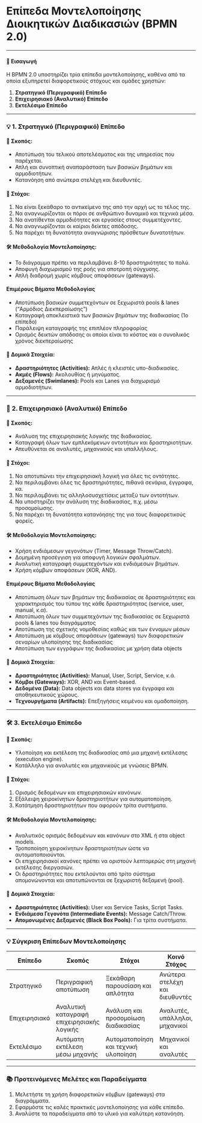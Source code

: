 # Επίπεδα Μοντελοποίησης Διοικητικών Διαδικασιών (BPMN 2.0)  

---

#### 📝 **Εισαγωγή**  
Η BPMN 2.0 υποστηρίζει τρία επίπεδα μοντελοποίησης, καθένα από τα οποία εξυπηρετεί διαφορετικούς στόχους και ομάδες χρηστών:  
1. **Στρατηγικό (Περιγραφικό) Επίπεδο**  
2. **Επιχειρησιακό (Αναλυτικό) Επίπεδο**  
3. **Εκτελέσιμο Επίπεδο**  

---

### 💡 **1. Στρατηγικό (Περιγραφικό) Επίπεδο**  

#### 📌 **Σκοπός:**  
- Αποτύπωση του τελικού αποτελέσματος και της υπηρεσίας που παρέχεται.  
- Απλή και συνοπτική αναπαράσταση των βασικών βημάτων και αρμοδιοτήτων.  
- Κατανόηση από ανώτερα στελέχη και διευθυντές.  

#### 🎯 **Στόχοι:**  
1. Να είναι ξεκάθαρο το αντικείμενο της από την αρχή ως το τέλος της.   
2. Να αναγνωρίζονται οι πόροι σε ανθρώπινο δυναμικό και τεχνικά μέσα.   
3. Να ανατίθενται αρμοδιότητες και εργασίες στους συμμετέχοντες.   
4. Να αναγνωρίζονται οι καίριοι δείκτες απόδοσης.   
5. Να παρέχει τη δυνατότητα αναγνώρισης πρόσθετων δυνατοτήτων.   

#### 🛠️ **Μεθοδολογία Μοντελοποίησης:**  
- Το διάγραμμα πρέπει να περιλαμβάνει 8-10 δραστηριότητες το πολύ.  
- Αποφυγή διαχωρισμού της ροής για αποτροπή σύγχυσης.  
- Απλή διαδρομή χωρίς κόμβους αποφάσεων (gateways).  

#### Επιμέρους Βήματα Μεθοδολογίας
- Αποτύπωση βασικών συμμετεχόντων σε ξεχωριστά pools & lanes (“Αρμόδιος Διεκπεραίωσης”)   
- Καταγραφή αποκλειστικά των βασικών βημάτων της διαδικασίας (1ο επίπεδο)   
- Παράλειψη καταγραφής της επιπλέον πληροφορίας   
- Ορισμός δεικτών απόδοσης οι οποίοι είναι το κόστος και ο συνολικός χρόνος διεκπεραίωσης   

#### 🔑 **Δομικά Στοιχεία:**  
- **Δραστηριότητες (Activities):** Απλές ή κλειστές υπο-διαδικασίες.  
- **Ακμές (Flows):** Ακολουθίας ή μηνύματος.  
- **Δεξαμενές (Swimlanes):** Pools και Lanes για διαχωρισμό αρμοδιοτήτων.  

---

### 💼 **2. Επιχειρησιακό (Αναλυτικό) Επίπεδο**  

#### 📌 **Σκοπός:**  
- Ανάλυση της επιχειρησιακής λογικής της διαδικασίας.  
- Καταγραφή όλων των εμπλεκόμενων οντοτήτων και δραστηριοτήτων.  
- Απευθύνεται σε αναλυτές, μηχανικούς και υπαλλήλους.  

#### 🎯 **Στόχοι:**  
1. Να αποτυπώνει την επιχειρησιακή λογική για όλες τις οντότητες.   
2. Να περιλαμβάνει όλες τις δραστηριότητες, πιθανά σενάρια, έγγραφα, κα.   
3. Να περιλαμβάνει τις αλληλοσυσχετίσεις μεταξύ των οντοτήτων.    
4. Να υποστηρίζει την ανάλυση της διαδικασίας, π.χ. μέσω προσομοίωσης.    
5. Να παρέχει τη δυνατότητα κατανόησης της για τους διαφορετικούς φορείς.    

#### 🛠️ **Μεθοδολογία Μοντελοποίησης:**  
- Χρήση ενδιάμεσων γεγονότων (Timer, Message Throw/Catch).  
- Δομημένη προσέγγιση για αποφυγή λογικών σφαλμάτων.  
- Αναλυτική καταγραφή συμμετεχόντων και ενδιάμεσων βημάτων.  
- Χρήση κόμβων αποφάσεων (XOR, AND).  

#### Επιμέρους Βήματα Μεθοδολογίας
- Αποτύπωση όλων των βημάτων της διαδικασίας σε δραστηριότητες και χαρακτηρισμός του τύπου της κάθε δραστηριότητας (service, user, manual, κ.α).   
- Αποτύπωση όλων των συμμετεχόντων της διαδικασίας σε ξεχωριστά pools & lanes του διαγράμματος   
- Αποτύπωση της σχετικής νομοθεσίας καθώς και των έννομων μέσων   
- Αποτύπωση με κόμβους αποφάσεων (gateways) των διαφορετικών σεναρίων υλοποίησης της διαδικασίας   
- Αποτύπωση των εγγράφων της διαδικασίας με χρήση data objects   

#### 🔑 **Δομικά Στοιχεία:**  
- **Δραστηριότητες (Activities):** Manual, User, Script, Service, κ.ά.  
- **Κόμβοι (Gateways):** XOR, AND και Event-based.  
- **Δεδομένα (Data):** Data objects και data stores για έγγραφα και αποθηκευτικούς χώρους.  
- **Τεχνουργήματα (Artifacts):** Επεξηγήσεις κειμένου και ομαδοποίηση.  

---

### 🛠️ **3. Εκτελέσιμο Επίπεδο**  

#### 📌 **Σκοπός:**  
- Υλοποίηση και εκτέλεση της διαδικασίας από μια μηχανή εκτέλεσης (execution engine).  
- Κατάλληλο για αναλυτές και μηχανικούς με γνώσεις BPMN.  

#### 🎯 **Στόχοι:**  
1. Ορισμός δεδομένων και επιχειρησιακών κανόνων.  
2. Εξάλειψη χειροκίνητων δραστηριοτήτων για αυτοματοποίηση.  
3. Κατάτμηση δραστηριοτήτων που αφορούν τρίτα συστήματα.  

#### 🛠️ **Μεθοδολογία Μοντελοποίησης:**  
- Αναλυτικός ορισμός δεδομένων και κανόνων στο XML ή στα object models.  
- Τροποποίηση χειροκίνητων δραστηριοτήτων ώστε να αυτοματοποιούνται.  
- Οι επιχειρησιακοί κανόνες πρέπει να οριστούν λεπτομερώς στη μηχανή εκτέλεσης διεργασιών.   
- Οι δραστηριότητες που εκτελούνται από τρίτο σύστημα απομονώνονται και αποτυπώνονται σε ξεχωριστή δεξαμενή (pool).  

#### 🔑 **Δομικά Στοιχεία:**  
- **Δραστηριότητες (Activities):** User και Service Tasks, Script Tasks.  
- **Ενδιάμεσα Γεγονότα (Intermediate Events):** Message Catch/Throw.  
- **Απομονωμένες Δεξαμενές (Black Box Pools):** Για τρίτα συστήματα.  

---

### 💡 **Σύγκριση Επίπεδων Μοντελοποίησης**  

| Επίπεδο          | Σκοπός                                    | Στόχοι                              | Κοινό Στόχος                 |
|-----------------|------------------------------------------|-------------------------------------|---------------------------------|
| Στρατηγικό       | Περιγραφική αποτύπωση                      | Ξεκάθαρη παρουσίαση και απλότητα     | Ανώτερα στελέχη και διευθυντές |
| Επιχειρησιακό    | Αναλυτική καταγραφή επιχειρησιακής λογικής | Ανάλυση και προσομοίωση διαδικασίας   | Αναλυτές, υπάλληλοι, μηχανικοί |
| Εκτελέσιμο       | Αυτόματη εκτέλεση μέσω μηχανής              | Αυτοματοποίηση και τεχνική υλοποίηση | Μηχανικοί και αναλυτές         |

---

### 📚 **Προτεινόμενες Μελέτες και Παραδείγματα**  
1. Μελετήστε τη χρήση διαφορετικών κόμβων (gateways) στα διαγράμματα.  
2. Εφαρμόστε τις καλές πρακτικές μοντελοποίησης για κάθε επίπεδο.  
3. Αναλύστε τα παραδείγματα από το υλικό για καλύτερη κατανόηση.  
